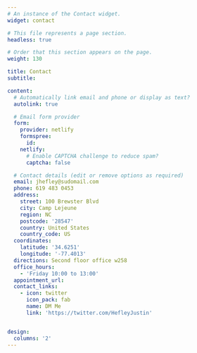 ```yaml
---
# An instance of the Contact widget.
widget: contact

# This file represents a page section.
headless: true

# Order that this section appears on the page.
weight: 130

title: Contact
subtitle:

content:
  # Automatically link email and phone or display as text?
  autolink: true

  # Email form provider
  form:
    provider: netlify
    formspree:
      id:
    netlify:
      # Enable CAPTCHA challenge to reduce spam?
      captcha: false

  # Contact details (edit or remove options as required)
  email: jhefley@sudomail.com
  phone: 619 483 0453
  address:
    street: 100 Brewster Blvd
    city: Camp Lejeune
    region: NC
    postcode: '28547'
    country: United States
    country_code: US
  coordinates:
    latitude: '34.6251'
    longitude: '-77.4013'
  directions: Second floor office w258
  office_hours:
    - 'Friday 10:00 to 13:00'
  appointment_url: 
  contact_links:
    - icon: twitter
      icon_pack: fab
      name: DM Me
      link: 'https://twitter.com/HefleyJustin'


design:
  columns: '2'
---
```

